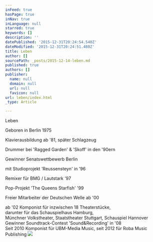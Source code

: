 ```yaml
---
inFeed: true
hasPage: true
inNav: true
inLanguage: null
starred: true
keywords: []
description: ''
datePublished: '2015-12-31T20:24:54.540Z'
dateModified: '2015-12-31T20:24:51.480Z'
title: Leben
author: []
sourcePath: _posts/2015-12-14-leben.md
published: true
authors: []
publisher:
  name: null
  domain: null
  url: null
  favicon: null
url: leben/index.html
_type: Article

---
```

Leben

Geboren in Berlin 1975

Klavierausbildung ab '81, später Schlagzeug 

Drummer bei 'Ragged Garden' & 'Skoff' in den '90ern

Gewinner Senatswettbewerb Berlin 

mit Studioprojekt 'Reussensteyn' in '96

Remixer für BMG / Lautstark '97 

Pop-Projekt 'The Queens Starfish' '99 

Freier Mitarbeiter der Deutschen Welle ab '00

ab '02 Komponist für inzwischen 18 Theaterstücke,   
darunter für das Schauspielhaus Hamburg,   
Münchner Volkstheater, Staatstheater Stuttgart, Schauspiel Hannover  
Gewinner Soundtrack-Contest 'Sound&Recording' in '08  
Seit 2010 Komponist für UBM-Media Music, seit 2012 für Roba Music Publishing
![](https://the-grid-user-content.s3-us-west-2.amazonaws.com/59de8e4e-9a45-490d-9c3d-0882a1a40e84.jpg)